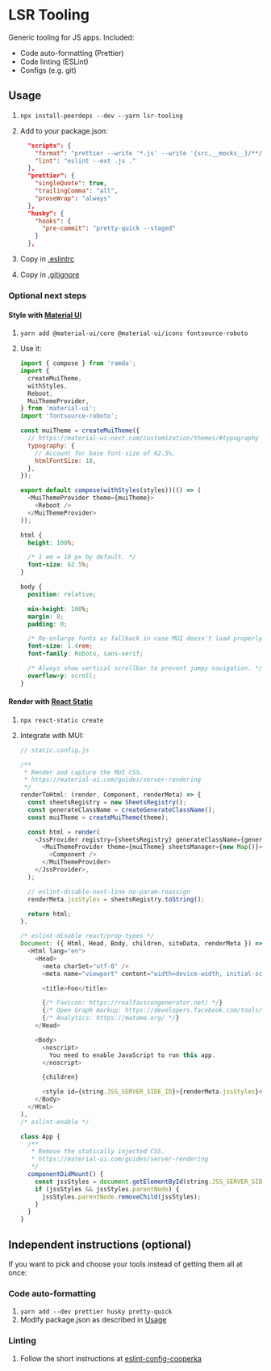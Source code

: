 # LSR Tooling

Generic tooling for JS apps. Included:

- Code auto-formatting (Prettier)
- Code linting (ESLint)
- Configs (e.g. git)

## Usage

1. `npx install-peerdeps --dev --yarn lsr-tooling`
1. Add to your package.json:

   ```json
     "scripts": {
       "format": "prettier --write '*.js' --write '{src,__mocks__}/**/*.js'",
       "lint": "eslint --ext .js ."
     },
     "prettier": {
       "singleQuote": true,
       "trailingComma": "all",
       "proseWrap": "always"
     },
     "husky": {
       "hooks": {
         "pre-commit": "pretty-quick --staged"
       }
     },
   ```

1. Copy in [.eslintrc](example/.eslintrc)
1. Copy in [.gitignore](.gitignore)

### Optional next steps

#### Style with [Material UI](https://material-ui.com/getting-started/installation/)

1. `yarn add @material-ui/core @material-ui/icons fontsource-roboto`
1. Use it:

   ```js
   import { compose } from 'ramda';
   import {
     createMuiTheme,
     withStyles,
     Reboot,
     MuiThemeProvider,
   } from 'material-ui';
   import 'fontsource-roboto';

   const muiTheme = createMuiTheme({
     // https://material-ui-next.com/customization/themes/#typography
     typography: {
       // Account for base font-size of 62.5%.
       htmlFontSize: 10,
     },
   });

   export default compose(withStyles(styles))(() => (
     <MuiThemeProvider theme={muiTheme}>
       <Reboot />
     </MuiThemeProvider>
   ));
   ```

   ```css
   html {
     height: 100%;

     /* 1 em = 10 px by default. */
     font-size: 62.5%;
   }

   body {
     position: relative;

     min-height: 100%;
     margin: 0;
     padding: 0;

     /* Re-enlarge fonts as fallback in case MUI doesn't load properly. */
     font-size: 1.4rem;
     font-family: Roboto, sans-serif;

     /* Always show vertical scrollbar to prevent jumpy navigation. */
     overflow-y: scroll;
   }
   ```

#### Render with [React Static](https://github.com/react-static/react-static)

1. `npx react-static create`
1. Integrate with MUI:

   ```js
   // static.config.js

   /**
    * Render and capture the MUI CSS.
    * https://material-ui.com/guides/server-rendering
    */
   renderToHtml: (render, Component, renderMeta) => {
     const sheetsRegistry = new SheetsRegistry();
     const generateClassName = createGenerateClassName();
     const muiTheme = createMuiTheme(theme);

     const html = render(
       <JssProvider registry={sheetsRegistry} generateClassName={generateClassName}>
         <MuiThemeProvider theme={muiTheme} sheetsManager={new Map()}>
           <Component />
         </MuiThemeProvider>
       </JssProvider>,
     );

     // eslint-disable-next-line no-param-reassign
     renderMeta.jssStyles = sheetsRegistry.toString();

     return html;
   },

   /* eslint-disable react/prop-types */
   Document: ({ Html, Head, Body, children, siteData, renderMeta }) => (
     <Html lang="en">
       <Head>
         <meta charSet="utf-8" />
         <meta name="viewport" content="width=device-width, initial-scale=1, minimum-scale=1" />

         <title>Foo</title>

         {/* Favicon: https://realfavicongenerator.net/ */}
         {/* Open Graph markup: https://developers.facebook.com/tools/debug/og/object/ */}
         {/* Analytics: https://matomo.org/ */}
       </Head>

       <Body>
         <noscript>
           You need to enable JavaScript to run this app.
         </noscript>

         {children}

         <style id={string.JSS_SERVER_SIDE_ID}>{renderMeta.jssStyles}</style>
       </Body>
     </Html>
   ),
   /* eslint-enable */
   ```

   ```js
   class App {
     /**
      * Remove the statically injected CSS.
      * https://material-ui.com/guides/server-rendering
      */
     componentDidMount() {
       const jssStyles = document.getElementById(string.JSS_SERVER_SIDE_ID);
       if (jssStyles && jssStyles.parentNode) {
         jssStyles.parentNode.removeChild(jssStyles);
       }
     }
   }
   ```

## Independent instructions (optional)

If you want to pick and choose your tools instead of getting them all at once:

### Code auto-formatting

1. `yarn add --dev prettier husky pretty-quick`
1. Modify package.json as described in [Usage](#usage)

### Linting

1. Follow the short instructions at
   [eslint-config-cooperka](https://github.com/cooperka/eslint-config-cooperka)
